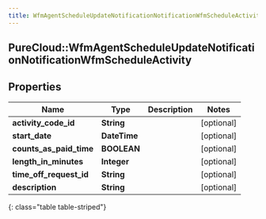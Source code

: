 ```yaml
---
title: WfmAgentScheduleUpdateNotificationNotificationWfmScheduleActivity
---
```

## PureCloud::WfmAgentScheduleUpdateNotificationNotificationWfmScheduleActivity

## Properties

|Name | Type | Description | Notes|
|------------ | ------------- | ------------- | -------------|
| **activity_code_id** | **String** |  | [optional] |
| **start_date** | **DateTime** |  | [optional] |
| **counts_as_paid_time** | **BOOLEAN** |  | [optional] |
| **length_in_minutes** | **Integer** |  | [optional] |
| **time_off_request_id** | **String** |  | [optional] |
| **description** | **String** |  | [optional] |
{: class="table table-striped"}


